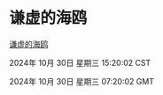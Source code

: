 # 谦虚的海鸥
[谦虚的海鸥](http://219.139.197.74:56308/qxdho/course/base/hotlink/index.php)

2024年 10月 30日 星期三 15:20:02 CST

2024年 10月 30日 星期三 07:20:02 GMT
